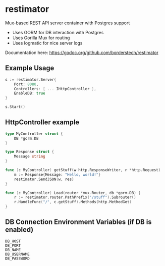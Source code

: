 
# restimator

Mux-based REST API server container with Postgres support
- Uses GORM for DB interaction with Postgres
- Uses Gorilla Mux for routing
- Uses logmatic for nice server logs

Documentation here: https://godoc.org/github.com/borderstech/restimator

## Example Usage
```go
s := restimator.Server{
    Port: 8080,
    Controllers: [ ... IHttpController ],
    EnableDB: true
}

s.Start()
```

## HttpController example
```go
type MyController struct {
	DB *gorm.DB
}

type Response struct {
    Message string
}

func (c MyController) getStuff(w http.ResponseWriter, r *http.Request) {
    m := Response{Message: "Hello, world!"}
    restimator.SendJSON(w, res)
}

func (c MyController) Load(router *mux.Router, db *gorm.DB) {
    r := restimator.router.PathPrefix("/stuff").Subrouter()
	r.HandleFunc("/", c.getStuff).Methods(http.MethodGet)
}
```

## DB Connection Environment Variables (if DB is enabled)
```
DB_HOST
DB_PORT
DB_NAME
DB_USERNAME
DB_PASSWORD
```
